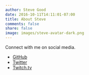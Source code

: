 ```yaml
---
author: Steve Good
date: 2016-10-11T14:11:01-07:00
title: About Steve
comments: false
share: false
image: images/steve-avatar-dark.png
---
```


Connect with me on social media.

- [GitHub](https://github.com/stevegood)
- [Twitter](https://twitter.com/stevegood)
- [Twitch.tv](https://twitch.tv/extrememoderation)
